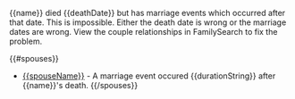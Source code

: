 {{name}} died {{deathDate}} but has marriage events which occurred after that date. This is impossible.
Either the death date is wrong or the marriage dates are wrong. 
View the couple relationships in FamilySearch to fix the problem.

{{#spouses}}
* [{{spouseName}}](https://familysearch.org/tree/#view=coupleRelationship&relationshipId={{coupleId}}) - A marriage event occured {{durationString}} after {{name}}'s death.
{{/spouses}}